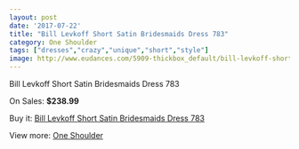 ```yaml
---
layout: post
date: '2017-07-22'
title: "Bill Levkoff Short Satin Bridesmaids Dress 783"
category: One Shoulder
tags: ["dresses","crazy","unique","short","style"]
image: http://www.eudances.com/5909-thickbox_default/bill-levkoff-short-satin-bridesmaids-dress-783.jpg
---
```

Bill Levkoff Short Satin Bridesmaids Dress 783

On Sales: **$238.99**
<a href="https://www.eudances.com/en/one-shoulder/2085-bill-levkoff-short-satin-bridesmaids-dress-783.html"><amp-img layout="responsive" width="600" height="600" src="//www.eudances.com/5909-thickbox_default/bill-levkoff-short-satin-bridesmaids-dress-783.jpg" alt="Bill Levkoff Short Satin Bridesmaids Dress 783 0" /></a>
<a href="https://www.eudances.com/en/one-shoulder/2085-bill-levkoff-short-satin-bridesmaids-dress-783.html"><amp-img layout="responsive" width="600" height="600" src="//www.eudances.com/5910-thickbox_default/bill-levkoff-short-satin-bridesmaids-dress-783.jpg" alt="Bill Levkoff Short Satin Bridesmaids Dress 783 1" /></a>

Buy it: [Bill Levkoff Short Satin Bridesmaids Dress 783](https://www.eudances.com/en/one-shoulder/2085-bill-levkoff-short-satin-bridesmaids-dress-783.html "Bill Levkoff Short Satin Bridesmaids Dress 783")

View more: [One Shoulder](https://www.eudances.com/en/23-one-shoulder "One Shoulder")